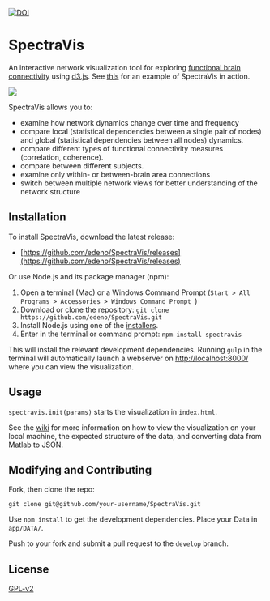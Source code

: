 
[![DOI](https://zenodo.org/badge/21773434.svg)](https://zenodo.org/badge/latestdoi/21773434)


SpectraVis
==========

An interactive network visualization tool for exploring [functional brain connectivity](http://www.scholarpedia.org/article/Brain_connectivity) using [d3.js](http://d3js.org/). See [this](http://ericdeno.com/research/SpectraVis/) for an example of SpectraVis in action.

![](./SpectraVis-Demo.gif)

SpectraVis allows you to:
+ examine how network dynamics change over time and frequency
+ compare local (statistical dependencies between a single pair of nodes) and global (statistical dependencies between all nodes) dynamics.
+ compare different types of functional connectivity measures (correlation, coherence).
+ compare between different subjects.
+ examine only within- or between-brain area connections
+ switch between multiple network views for better understanding of the network structure

## Installation
To install SpectraVis, download the latest release:
+  [https://github.com/edeno/SpectraVis/releases](https://github.com/edeno/SpectraVis/releases)

Or use Node.js and its package manager (npm):

1. Open a terminal (Mac) or a Windows Command Prompt (`Start > All Programs > Accessories > Windows Command Prompt `)
2. Download or clone the repository: `git clone https://github.com/edeno/SpectraVis.git`
3. Install Node.js using one of the [installers](https://nodejs.org/).
4. Enter in the terminal or command prompt: `npm install spectravis`

This will install the relevant development dependencies. Running `gulp` in the terminal will automatically launch a webserver on [http://localhost:8000/](http://localhost:8000/) where you can view the visualization.

## Usage
`spectravis.init(params)` starts the visualization in `index.html`.

See the [wiki](https://github.com/edeno/SpectraVis/wiki) for more information on how to view the visualization on your local machine, the expected structure of the data, and converting data from Matlab to JSON.

## Modifying and Contributing
Fork, then clone the repo:
````
git clone git@github.com/your-username/SpectraVis.git
````
Use `npm install` to get the development dependencies. Place your Data in `app/DATA/`.

Push to your fork and submit a pull request to the `develop` branch.

## License
[GPL-v2](http://www.gnu.org/licenses/old-licenses/gpl-2.0.en.html)
